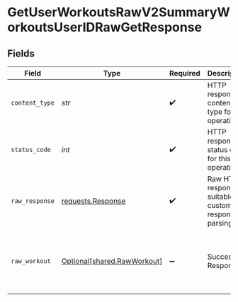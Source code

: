 # GetUserWorkoutsRawV2SummaryWorkoutsUserIDRawGetResponse


## Fields

| Field                                                                                                                                                                                                                                                    | Type                                                                                                                                                                                                                                                     | Required                                                                                                                                                                                                                                                 | Description                                                                                                                                                                                                                                              | Example                                                                                                                                                                                                                                                  |
| -------------------------------------------------------------------------------------------------------------------------------------------------------------------------------------------------------------------------------------------------------- | -------------------------------------------------------------------------------------------------------------------------------------------------------------------------------------------------------------------------------------------------------- | -------------------------------------------------------------------------------------------------------------------------------------------------------------------------------------------------------------------------------------------------------- | -------------------------------------------------------------------------------------------------------------------------------------------------------------------------------------------------------------------------------------------------------- | -------------------------------------------------------------------------------------------------------------------------------------------------------------------------------------------------------------------------------------------------------- |
| `content_type`                                                                                                                                                                                                                                           | *str*                                                                                                                                                                                                                                                    | :heavy_check_mark:                                                                                                                                                                                                                                       | HTTP response content type for this operation                                                                                                                                                                                                            |                                                                                                                                                                                                                                                          |
| `status_code`                                                                                                                                                                                                                                            | *int*                                                                                                                                                                                                                                                    | :heavy_check_mark:                                                                                                                                                                                                                                       | HTTP response status code for this operation                                                                                                                                                                                                             |                                                                                                                                                                                                                                                          |
| `raw_response`                                                                                                                                                                                                                                           | [requests.Response](https://requests.readthedocs.io/en/latest/api/#requests.Response)                                                                                                                                                                    | :heavy_check_mark:                                                                                                                                                                                                                                       | Raw HTTP response; suitable for custom response parsing                                                                                                                                                                                                  |                                                                                                                                                                                                                                                          |
| `raw_workout`                                                                                                                                                                                                                                            | [Optional[shared.RawWorkout]](../../models/shared/rawworkout.md)                                                                                                                                                                                         | :heavy_minus_sign:                                                                                                                                                                                                                                       | Successful Response                                                                                                                                                                                                                                      | {"workouts":[{"timestamp":"2023-10-11T13:26:04.555763+00:00","data":{"provider_specific":"..._data"},"provider_id":"a42315f7-e169-4d95-be6f-3157b65d7641","user_id":"2028d2dc-0083-4a32-883e-4708af525dc4","source_id":1,"priority_id":1,"sport_id":3}]} |